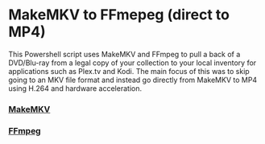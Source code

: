 # MakeMKV to FFmepeg (direct to MP4)
This Powershell script uses MakeMKV and FFmpeg to pull a back of a DVD/Blu-ray from a legal copy of your collection to your local inventory for applications such as Plex.tv and Kodi.
The main focus of this was to skip going to an MKV file format and instead go directly from MakeMKV to MP4 using H.264 and hardware acceleration.

### [MakeMKV](http://www.makemkv.com/ "MakeMKV home page")
### [FFmpeg](https://ffmpeg.org/ "FFmpeg home page")
